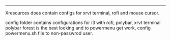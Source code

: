 **********************************
Xresources does contain configs for xrvt terminal, rofi and mouse cursor.

config folder contains configurations for i3 with rofi, polybar, xrvt terminal
polybar forest is the best looking and to powermenu get work, config powermenu.sh file to non-passwrod user.


